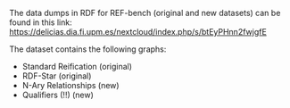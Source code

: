 The data dumps in RDF for REF-bench (original and new datasets) can be found in this link: https://delicias.dia.fi.upm.es/nextcloud/index.php/s/btEyPHnn2fwjgfE

The dataset contains the following graphs:
* Standard Reification (original)
* RDF-Star (original)
* N-Ary Relationships (new)
* Qualifiers (!!) (new)
